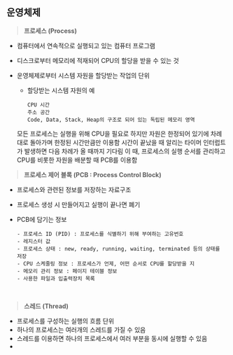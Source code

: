 ## 운영체제

> <strong>프로세스 (Process)</strong>

- 컴퓨터에서 연속적으로 실행되고 있는 컴퓨터 프로그램
- 디스크로부터 메모리에 적재되어 CPU의 할당을 받을 수 있는 것
- 운영체제로부터 시스템 자원을 할당받는 작업의 단위
    + 할당받는 시스템 자원의 예
      ```
      CPU 시간
      주소 공간
      Code, Data, Stack, Heap의 구조로 되어 있는 독립된 메모리 영역
      ```

  모든 프로세스는 실행을 위해 CPU을 필요로 하지만 자원은 한정되어 있기에 차례대로 돌아가며 한정된 시간만큼만 이용함
  시간이 끝났을 때 알리는 타이머 인터럽트가 발생하면 다음 차례가 올 때까지 기다림
  이 때, 프로세스의 실행 순서를 관리하고 CPU를 비롯한 자원을 배분할 때 PCB를 이용함

> <strong>프로세스 제어 블록 (PCB : Process Control Block)</strong>
- 프로세스와 관련된 정보를 저장하는 자료구조  
- 프로세스 생성 시 만들어지고 실행이 끝나면 폐기
- PCB에 담기는 정보
  
  ```
  - 프로세스 ID (PID) : 프로세스를 식별하기 위해 부여하는 고유번호
  - 레지스터 값
  - 프로세스 상태 : new, ready, running, waiting, terminated 등의 상태를 저장
  - CPU 스케줄링 정보 : 프로세스가 언제, 어떤 순서로 CPU를 할당받을 지
  - 메모리 관리 정보 : 페이지 테이블 정보
  - 사용한 파일과 입출력장치 목록
  ```
 
<br>

> <strong>스레드 (Thread)</strong>
- 프로세스를 구성하는 실행의 흐름 단위
- 하나의 프로세스는 여러개의 스레드를 가질 수 있음
- 스레드를 이용하면 하나의 프로세스에서 여러 부분을 동시에 실행할 수 있음
- 

<br>
